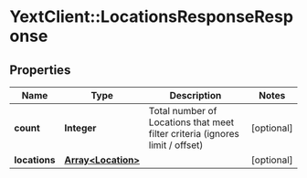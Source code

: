 # YextClient::LocationsResponseResponse

## Properties
Name | Type | Description | Notes
------------ | ------------- | ------------- | -------------
**count** | **Integer** | Total number of Locations that meet filter criteria (ignores limit / offset) | [optional] 
**locations** | [**Array&lt;Location&gt;**](Location.md) |  | [optional] 


